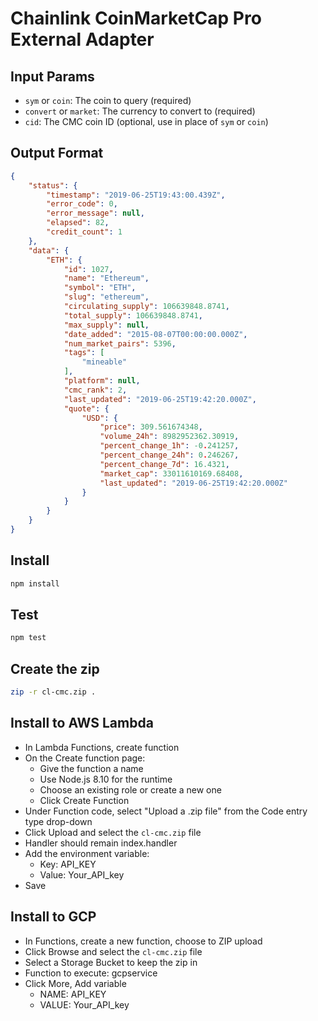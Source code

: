 # Chainlink CoinMarketCap Pro External Adapter

## Input Params

- `sym` or `coin`: The coin to query (required)
- `convert` or `market`: The currency to convert to (required)
- `cid`: The CMC coin ID (optional, use in place of `sym` or `coin`)

## Output Format

```json
{
	"status": {
		"timestamp": "2019-06-25T19:43:00.439Z",
		"error_code": 0,
		"error_message": null,
		"elapsed": 82,
		"credit_count": 1
	},
	"data": {
		"ETH": {
			"id": 1027,
			"name": "Ethereum",
			"symbol": "ETH",
			"slug": "ethereum",
			"circulating_supply": 106639848.8741,
			"total_supply": 106639848.8741,
			"max_supply": null,
			"date_added": "2015-08-07T00:00:00.000Z",
			"num_market_pairs": 5396,
			"tags": [
				"mineable"
			],
			"platform": null,
			"cmc_rank": 2,
			"last_updated": "2019-06-25T19:42:20.000Z",
			"quote": {
				"USD": {
					"price": 309.561674348,
					"volume_24h": 8982952362.30919,
					"percent_change_1h": -0.241257,
					"percent_change_24h": 0.246267,
					"percent_change_7d": 16.4321,
					"market_cap": 33011610169.68408,
					"last_updated": "2019-06-25T19:42:20.000Z"
				}
			}
		}
	}
}
```

## Install

```bash
npm install
```

## Test

```bash
npm test
```

## Create the zip

```bash
zip -r cl-cmc.zip .
```

## Install to AWS Lambda

- In Lambda Functions, create function
- On the Create function page:
  - Give the function a name
  - Use Node.js 8.10 for the runtime
  - Choose an existing role or create a new one
  - Click Create Function
- Under Function code, select "Upload a .zip file" from the Code entry type drop-down
- Click Upload and select the `cl-cmc.zip` file
- Handler should remain index.handler
- Add the environment variable:
  - Key: API_KEY
  - Value: Your_API_key
- Save

## Install to GCP

- In Functions, create a new function, choose to ZIP upload
- Click Browse and select the `cl-cmc.zip` file
- Select a Storage Bucket to keep the zip in
- Function to execute: gcpservice
- Click More, Add variable
  - NAME: API_KEY
  - VALUE: Your_API_key